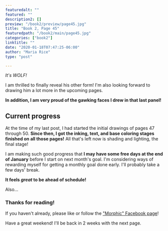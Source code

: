 ```yaml
---
featuredalt: ""
featured: ""
description2: []
preview: "/book2/preview/page45.jpg"
title: "Book 2, Page 45"
featuredpath: "/book2/main/page45.jpg"
categories: ["book2"]
linktitle: ""
date: "2020-01-18T07:47:25-06:00"
author: "Maria Rice"
type: "post"

---
```


_It's WOLF!_

I am thrilled to finally reveal his other form! 
I'm also looking forward to drawing him a lot more in the upcoming pages. 

**In addition, I am very proud of the gawking faces I drew in that last panel!**

## Current progress

At the time of my last post, I had started the initial drawings of pages 47 through 50. 
**Since then, I got the inking, text, and base coloring stages finished on all those pages!** 
All that's left now is shading and lighting, the final stage! 

I am making such good progress that **I may have some free days at the end of January** before I start on next month's goal. 
I'm considering ways of rewarding myself for getting a monthly goal done early.
I'll probably take a few days' break. 

**It feels _great_ to be ahead of schedule!**

Also...

### Thanks for reading!

If you haven't already, please like or follow the ["Morphic" Facebook page](https://www.facebook.com/MorphicGraphicNovel)!

Have a great weekend! I'll be back in 2 weeks with the next page.
